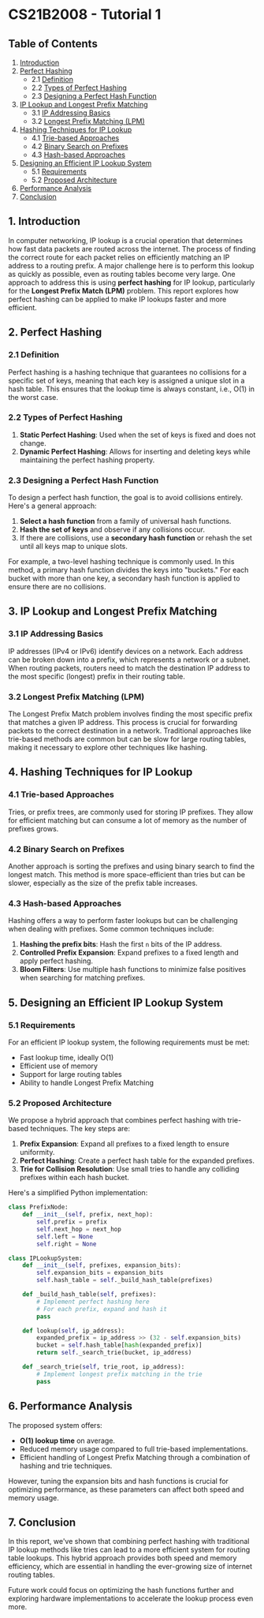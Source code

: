 # CS21B2008 - Tutorial 1

## Table of Contents
1. [Introduction](#introduction)  
2. [Perfect Hashing](#perfect-hashing)  
   - 2.1 [Definition](#definition)  
   - 2.2 [Types of Perfect Hashing](#types-of-perfect-hashing)  
   - 2.3 [Designing a Perfect Hash Function](#designing-a-perfect-hash-function)  
3. [IP Lookup and Longest Prefix Matching](#ip-lookup-and-longest-prefix-matching)  
   - 3.1 [IP Addressing Basics](#ip-addressing-basics)  
   - 3.2 [Longest Prefix Matching (LPM)](#longest-prefix-matching-lpm)  
4. [Hashing Techniques for IP Lookup](#hashing-techniques-for-ip-lookup)  
   - 4.1 [Trie-based Approaches](#trie-based-approaches)  
   - 4.2 [Binary Search on Prefixes](#binary-search-on-prefixes)  
   - 4.3 [Hash-based Approaches](#hash-based-approaches)  
5. [Designing an Efficient IP Lookup System](#designing-an-efficient-ip-lookup-system)  
   - 5.1 [Requirements](#requirements)  
   - 5.2 [Proposed Architecture](#proposed-architecture)  
6. [Performance Analysis](#performance-analysis)  
7. [Conclusion](#conclusion)  


## 1. Introduction

In computer networking, IP lookup is a crucial operation that determines how fast data packets are routed across the internet. The process of finding the correct route for each packet relies on efficiently matching an IP address to a routing prefix. A major challenge here is to perform this lookup as quickly as possible, even as routing tables become very large. One approach to address this is using **perfect hashing** for IP lookup, particularly for the **Longest Prefix Match (LPM)** problem. This report explores how perfect hashing can be applied to make IP lookups faster and more efficient.

## 2. Perfect Hashing

### 2.1 Definition

Perfect hashing is a hashing technique that guarantees no collisions for a specific set of keys, meaning that each key is assigned a unique slot in a hash table. This ensures that the lookup time is always constant, i.e., O(1) in the worst case.

### 2.2 Types of Perfect Hashing

1. **Static Perfect Hashing**: Used when the set of keys is fixed and does not change.  
2. **Dynamic Perfect Hashing**: Allows for inserting and deleting keys while maintaining the perfect hashing property.

### 2.3 Designing a Perfect Hash Function

To design a perfect hash function, the goal is to avoid collisions entirely. Here's a general approach:

1. **Select a hash function** from a family of universal hash functions.
2. **Hash the set of keys** and observe if any collisions occur.
3. If there are collisions, use a **secondary hash function** or rehash the set until all keys map to unique slots.

For example, a two-level hashing technique is commonly used. In this method, a primary hash function divides the keys into "buckets." For each bucket with more than one key, a secondary hash function is applied to ensure there are no collisions.

## 3. IP Lookup and Longest Prefix Matching

### 3.1 IP Addressing Basics

IP addresses (IPv4 or IPv6) identify devices on a network. Each address can be broken down into a prefix, which represents a network or a subnet. When routing packets, routers need to match the destination IP address to the most specific (longest) prefix in their routing table.

### 3.2 Longest Prefix Matching (LPM)

The Longest Prefix Match problem involves finding the most specific prefix that matches a given IP address. This process is crucial for forwarding packets to the correct destination in a network. Traditional approaches like trie-based methods are common but can be slow for large routing tables, making it necessary to explore other techniques like hashing.

## 4. Hashing Techniques for IP Lookup

### 4.1 Trie-based Approaches

Tries, or prefix trees, are commonly used for storing IP prefixes. They allow for efficient matching but can consume a lot of memory as the number of prefixes grows.

### 4.2 Binary Search on Prefixes

Another approach is sorting the prefixes and using binary search to find the longest match. This method is more space-efficient than tries but can be slower, especially as the size of the prefix table increases.

### 4.3 Hash-based Approaches

Hashing offers a way to perform faster lookups but can be challenging when dealing with prefixes. Some common techniques include:

1. **Hashing the prefix bits**: Hash the first `n` bits of the IP address.
2. **Controlled Prefix Expansion**: Expand prefixes to a fixed length and apply perfect hashing.
3. **Bloom Filters**: Use multiple hash functions to minimize false positives when searching for matching prefixes.

## 5. Designing an Efficient IP Lookup System

### 5.1 Requirements

For an efficient IP lookup system, the following requirements must be met:

- Fast lookup time, ideally O(1)
- Efficient use of memory
- Support for large routing tables
- Ability to handle Longest Prefix Matching

### 5.2 Proposed Architecture

We propose a hybrid approach that combines perfect hashing with trie-based techniques. The key steps are:

1. **Prefix Expansion**: Expand all prefixes to a fixed length to ensure uniformity.
2. **Perfect Hashing**: Create a perfect hash table for the expanded prefixes.
3. **Trie for Collision Resolution**: Use small tries to handle any colliding prefixes within each hash bucket.

Here's a simplified Python implementation:

```python
class PrefixNode:
    def __init__(self, prefix, next_hop):
        self.prefix = prefix
        self.next_hop = next_hop
        self.left = None
        self.right = None

class IPLookupSystem:
    def __init__(self, prefixes, expansion_bits):
        self.expansion_bits = expansion_bits
        self.hash_table = self._build_hash_table(prefixes)

    def _build_hash_table(self, prefixes):
        # Implement perfect hashing here
        # For each prefix, expand and hash it
        pass

    def lookup(self, ip_address):
        expanded_prefix = ip_address >> (32 - self.expansion_bits)
        bucket = self.hash_table[hash(expanded_prefix)]
        return self._search_trie(bucket, ip_address)

    def _search_trie(self, trie_root, ip_address):
        # Implement longest prefix matching in the trie
        pass
```

## 6. Performance Analysis

The proposed system offers:

- **O(1) lookup time** on average.
- Reduced memory usage compared to full trie-based implementations.
- Efficient handling of Longest Prefix Matching through a combination of hashing and trie techniques.

However, tuning the expansion bits and hash functions is crucial for optimizing performance, as these parameters can affect both speed and memory usage.

## 7. Conclusion

In this report, we've shown that combining perfect hashing with traditional IP lookup methods like tries can lead to a more efficient system for routing table lookups. This hybrid approach provides both speed and memory efficiency, which are essential in handling the ever-growing size of internet routing tables.

Future work could focus on optimizing the hash functions further and exploring hardware implementations to accelerate the lookup process even more.
